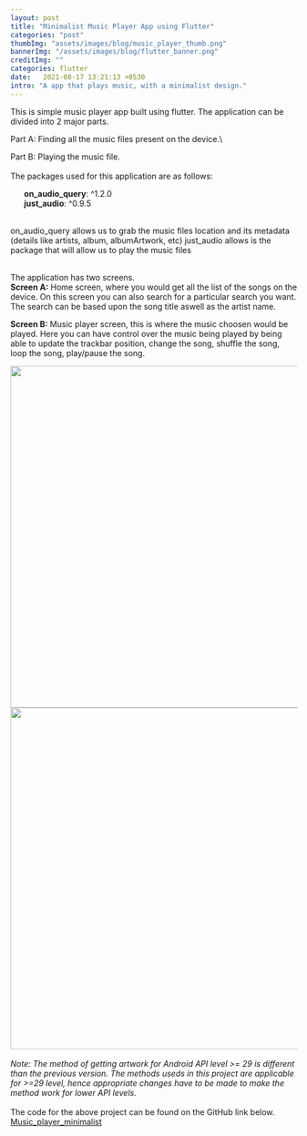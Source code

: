 ```yaml
---
layout: post
title: "Minimalist Music Player App using Flutter"
categories: "post"
thumbImg: "assets/images/blog/music_player_thumb.png"
bannerImg: "/assets/images/blog/flutter_banner.png"
creditImg: ""
categories: flutter
date:   2021-08-17 13:21:13 +0530
intro: "A app that plays music, with a minimalist design."
---
```

This is simple music player app built using flutter.
The application can be divided into 2 major parts. 

Part A: Finding all the music files present on the device.\

Part B: Playing the music file.
<br>
<br>
The packages used for this application are as follows:
<ul>
    <b>on_audio_query</b>:  ^1.2.0
    <br>
    <b>just_audio</b>: ^0.9.5
</ul>
<br>
on_audio_query allows us to grab the music files location and its metadata (details like artists, album, albumArtwork, etc)
just_audio allows is the package that will allow us to play the music files
<br>
<br>

The application has two screens.
<br>
<b>Screen A:</b> Home screen, where you would get all the list of the songs on the device.
On this screen you can also search for a particular search you want. The search can be based upon the song title aswell as the artist name.

<b>Screen B:</b> Music player screen, this is where the music choosen would be played. Here you can have control over the music being played by being able to update the trackbar position, change the song, shuffle the song, loop the song, play/pause the song.
<br>
<div style="text-align: center;">
    <img src="{{ site.baseurl }}/assets/images/blog/search-gif.gif" height="600"/> 
    <img src="{{ site.baseurl }}/assets/images/blog/play-gif.gif" height="600"/> 
</div>

<br>
<i>Note: The method of getting artwork for Android API level >= 29 is different than the previous version. The methods useds in this project are applicable for >=29 level, hence appropriate changes have to be made to make the method work for lower API levels.</i>

<br>
<br>
The code for the above project can be found on the GitHub link below.
<a href="https://github.com/Avoltech/Music_player_minimalist"> Music_player_minimalist</a> 




